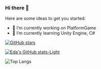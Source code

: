 ### Hi there 👋

Here are some ideas to get you started:
- 🔭 I’m currently working on PlatformGame
- 🌱 I’m currently learning Unity Engine, C#

 [![GitHub stars](https://img.shields.io/github/stars/edaagunes/StrapDown.js.svg?style=social&label=Star&maxAge=2592000)](https://GitHub.com/edaagunes/StrapDown.js/stargazers/)

[![Eda's GitHub stats-Light](https://github-readme-stats.vercel.app/api?username=edaagunes&show_icons=true&theme=default#gh-light-mode-only)](https://github.com/edaagunes/github-readme-stats#gh-light-mode-only)

![Top Langs](https://github-readme-stats.vercel.app/api/top-langs/?username=edaagunes&hide_progress=false)


